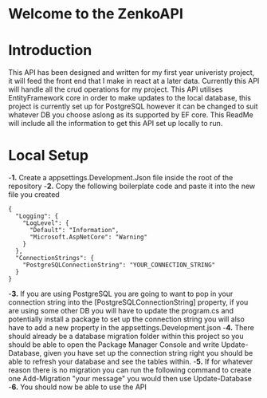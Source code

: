 # Welcome to the ZenkoAPI

# Introduction

This API has been designed and written for my first year univeristy project, it will feed the front end that I make in react at a later data. Currently this API will handle all the crud operations for my project. This API utilises EntityFramework core in order to make updates to the local database, this project is currently set up for PostgreSQL however it can be changed to suit whatever DB you choose aslong as its supported by EF core. This ReadMe will include all the information to get this API set up locally to run. 

# Local Setup 

-**1.** Create a appsettings.Development.Json file inside the root of the repository
-**2.** Copy the following boilerplate code and paste it into the new file you created

```
{
  "Logging": {
    "LogLevel": {
      "Default": "Information",
      "Microsoft.AspNetCore": "Warning"
    }
  },
  "ConnectionStrings": {
    "PostgreSQLConnectionString": "YOUR_CONNECTION_STRING"
  }
}
```

-**3.** If you are using PostgreSQL you are going to want to pop in your connection string into the [PostgreSQLConnectionString] property, if you are using some other DB you will have to update the program.cs and potentially install a package to set up the connection string you will also have to add a new property in the appsettings.Development.json
-**4.** There should already be a database migration folder within this project so you should be able to open the Package Manager Console and write Update-Database, given you have set up the connection string right you should be able to refresh your database and see the tables within.
-**5.** If for whatever reason there is no migration you can run the following command to create one Add-Migration "your message" you would then use Update-Database
-**6.** You should now be able to use the API
